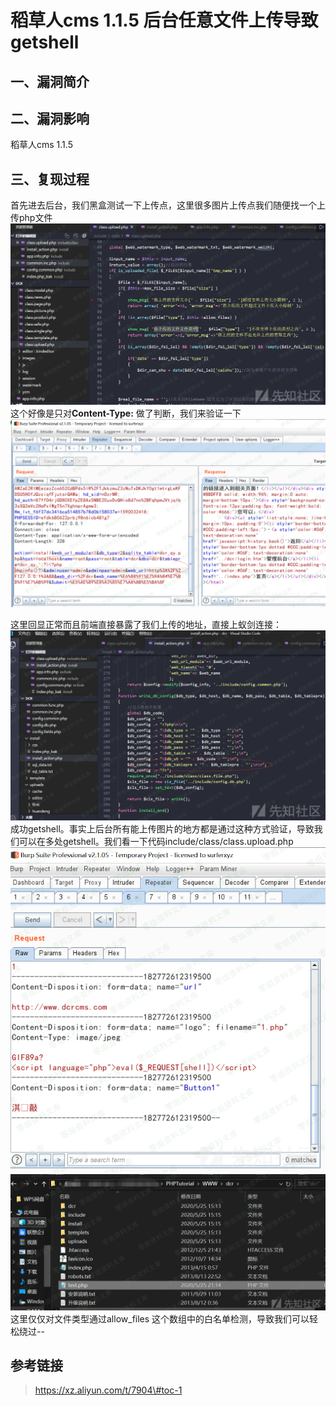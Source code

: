稻草人cms 1.1.5 后台任意文件上传导致getshell
============================================

一、漏洞简介
------------

二、漏洞影响
------------

稻草人cms 1.1.5

三、复现过程
------------

首先进去后台，我们黑盒测试一下上传点，这里很多图片上传点我们随便找一个上传php文件![1.png](resource/稻草人cms1.1.5后台任意文件上传导致getshell/media/rId24.png)这个好像是只对**Content-Type:** 做了判断，我们来验证一下![2.png](resource/稻草人cms1.1.5后台任意文件上传导致getshell/media/rId25.png)

这里回显正常而且前端直接暴露了我们上传的地址，直接上蚁剑连接：![3.png](resource/稻草人cms1.1.5后台任意文件上传导致getshell/media/rId26.png)成功getshell。事实上后台所有能上传图片的地方都是通过这种方式验证，导致我们可以在多处getshell。我们看一下代码include/class/class.upload.php![4.png](resource/稻草人cms1.1.5后台任意文件上传导致getshell/media/rId27.png)![5.png](resource/稻草人cms1.1.5后台任意文件上传导致getshell/media/rId28.png)这里仅仅对文件类型通过allow\_files
这个数组中的白名单检测，导致我们可以轻松绕过\--

参考链接
--------

> https://xz.aliyun.com/t/7904\#toc-1
